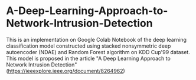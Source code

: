 # A-Deep-Learning-Approach-to-Network-Intrusion-Detection
This is an implementation on Google Colab Notebook of the deep learning classification model constructed using stacked nonsymmetric deep autoencoder (NDAE) and Random Forest algorithm on KDD Cup'99 dataset. This model is proposed in the article "A Deep Learning Approach to Network Intrusion Detection" (https://ieeexplore.ieee.org/document/8264962)

